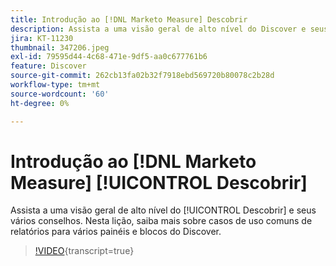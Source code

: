 ```yaml
---
title: Introdução ao [!DNL Marketo Measure] Descobrir
description: Assista a uma visão geral de alto nível do Discover e seus vários painéis. Nesta lição, saiba mais sobre casos de uso comuns de relatórios para vários painéis e blocos do Discover.
jira: KT-11230
thumbnail: 347206.jpeg
exl-id: 79595d44-4c68-471e-9df5-aa0c677761b6
feature: Discover
source-git-commit: 262cb13fa02b32f7918ebd569720b80078c2b28d
workflow-type: tm+mt
source-wordcount: '60'
ht-degree: 0%

---
```


# Introdução ao [!DNL Marketo Measure] [!UICONTROL Descobrir]

Assista a uma visão geral de alto nível do [!UICONTROL Descobrir] e seus vários conselhos. Nesta lição, saiba mais sobre casos de uso comuns de relatórios para vários painéis e blocos do Discover.

>[!VIDEO](https://video.tv.adobe.com/v/347206/?learn=on){transcript=true}
